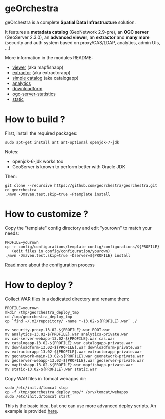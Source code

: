 geOrchestra
===========

geOrchestra is a complete **Spatial Data Infrastructure** solution.

It features a **metadata catalog** (GeoNetwork 2.9-pre), an **OGC server** (GeoServer 2.3.0), an **advanced viewer**, an **extractor** and **many more** (security and auth system based on proxy/CAS/LDAP, analytics, admin UIs, ...)

More information in the modules README:
 * [viewer](https://github.com/georchestra/georchestra/blob/master/mapfishapp/README.md) (aka mapfishapp)
 * [extractor](https://github.com/georchestra/georchestra/blob/master/extractorapp/README.md) (aka extractorapp)
 * [simple catalog](https://github.com/georchestra/georchestra/blob/master/catalogapp/README.md) (aka catalogapp)
 * [analytics](https://github.com/georchestra/georchestra/blob/master/analytics/README.md)
 * [downloadform](https://github.com/georchestra/georchestra/blob/master/downloadform/README.md)
 * [ogc-server-statistics](https://github.com/georchestra/georchestra/blob/master/ogc-server-statistics/README.md)
 * [static](https://github.com/georchestra/georchestra/blob/master/static/README.md)


How to build ?
==============

First, install the required packages: 

    sudo apt-get install ant ant-optional openjdk-7-jdk

Notes: 
 * openjdk-6-jdk works too 
 * GeoServer is known to perform better with Oracle JDK

Then:

    git clone --recursive https://github.com/georchestra/georchestra.git
    cd georchestra
    ./mvn -Dmaven.test.skip=true -Ptemplate install

How to customize ?
==================
 
Copy the "template" config directory and edit "yourown" to match your needs:

    PROFILE=yourown
    cp -r config/configurations/template config/configurations/${PROFILE}
       (edit files in config/configuration/yourown)
    ./mvn -Dmaven.test.skip=true -Dserver=${PROFILE} install

[Read more](https://github.com/georchestra/georchestra/blob/master/config/README.md) about the configuration process

How to deploy ?
===============

Collect WAR files in a dedicated directory and rename them:

    PROFILE=yourown
    mkdir /tmp/georchestra_deploy_tmp
    cd /tmp/georchestra_deploy_tmp
    cp `find ~/.m2/repository/ -name *-13.02-${PROFILE}.war` ./
    
    mv security-proxy-13.02-${PROFILE}.war ROOT.war
    mv analytics-13.02-${PROFILE}.war analytics-private.war
    mv cas-server-webapp-13.02-${PROFILE}.war cas.war
    mv catalogapp-13.02-${PROFILE}.war catalogapp-private.war
    mv downloadform-13.02-${PROFILE}.war downloadform-private.war
    mv extractorapp-13.02-${PROFILE}.war extractorapp-private.war
    mv geonetwork-main-13.02-${PROFILE}.war geonetwork-private.war
    mv geoserver-webapp-13.02-${PROFILE}.war geoserver-private.war
    mv mapfishapp-13.02-${PROFILE}.war mapfishapp-private.war
    mv static-13.02-${PROFILE}.war static.war

Copy WAR files in Tomcat webapps dir:

    sudo /etc/init.d/tomcat stop
    cp -f /tmp/georchestra_deploy_tmp/* /srv/tomcat/webapps
    sudo /etc/init.d/tomcat start

This is the basic idea, but one can use more advanced deploy scripts. An example is provided 
[here](https://github.com/georchestra/georchestra/blob/master/server-deploy/linux_deploy_scripts/Readme.md).
